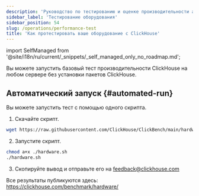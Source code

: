 ```yaml
---
description: 'Руководство по тестированию и оценке производительности аппаратного обеспечения с помощью ClickHouse'
sidebar_label: 'Тестирование оборудования'
sidebar_position: 54
slug: /operations/performance-test
title: 'Как протестировать ваше оборудование с ClickHouse'
---
```


import SelfManaged from '@site/i18n/ru/current/_snippets/_self_managed_only_no_roadmap.md';

<SelfManaged />

Вы можете запустить базовый тест производительности ClickHouse на любом сервере без установки пакетов ClickHouse.


## Автоматический запуск {#automated-run}

Вы можете запустить тест с помощью одного скрипта.

1. Скачайте скрипт.
```bash
wget https://raw.githubusercontent.com/ClickHouse/ClickBench/main/hardware/hardware.sh
```

2. Запустите скрипт.
```bash
chmod a+x ./hardware.sh
./hardware.sh
```

3. Скопируйте вывод и отправьте его на feedback@clickhouse.com

Все результаты публикуются здесь: https://clickhouse.com/benchmark/hardware/

